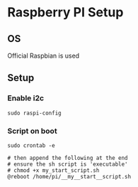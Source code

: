 # Raspberry PI Setup

## OS
Official Raspbian is used

## Setup
### Enable i2c
```
sudo raspi-config
```

### Script on boot
```
sudo crontab -e

# then append the following at the end
# ensure the sh script is 'executable'
# chmod +x my_start_script.sh
@reboot /home/pi/__my__start__script.sh
```

